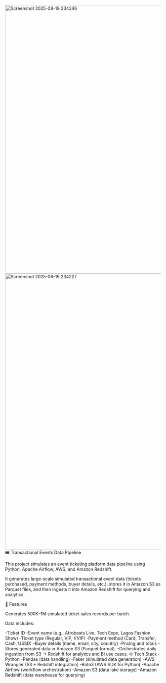 <img width="1849" height="867" alt="Screenshot 2025-08-19 234246" src="https://github.com/user-attachments/assets/6578912b-fb49-40c2-9f68-3a8ddf35162a" />
<img width="1845" height="893" alt="Screenshot 2025-08-19 234227" src="https://github.com/user-attachments/assets/e07c83b5-722b-4311-a4f0-86265483e1eb" />
🎟️ 
Transactional Events Data Pipeline

This project simulates an event ticketing platform data pipeline using Python, Apache Airflow, AWS, and Amazon Redshift.

It generates large-scale simulated transactional event data (tickets purchased, payment methods, buyer details, etc.), stores it in Amazon S3 as Parquet files, and then ingests it into Amazon Redshift for querying and analytics.

📌 Features

Generates 500K–1M simulated ticket sales records per batch.

Data includes:

-Ticket ID
-Event name (e.g., Afrobeats Live, Tech Expo, Lagos Fashion Show)
-Ticket type (Regular, VIP, VVIP)
-Payment method (Card, Transfer, Cash, USSD)
-Buyer details (name, email, city, country)
-Pricing and totals
-Stores generated data in Amazon S3 (Parquet format).
-Orchestrates daily ingestion from S3 → Redshift for analytics and BI use cases.
⚙️ Tech Stack
 -Python
 -Pandas (data handling)
 -Faker (simulated data generation)
 -AWS Wrangler (S3 + Redshift integration)
 -Boto3 (AWS SDK for Python)
 -Apache Airflow (workflow orchestration)
 -Amazon S3 (data lake storage)
 -Amazon Redshift (data warehouse for querying)
